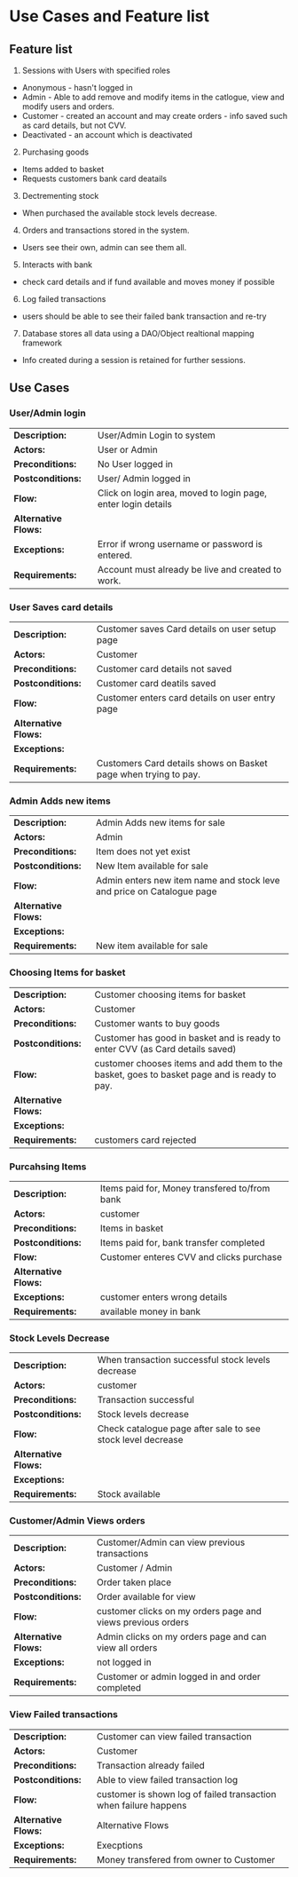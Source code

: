 # Use Cases and Feature list

## Feature list
1. Sessions with Users with specified roles
- Anonymous - hasn't logged in
- Admin - Able to add remove and modify items in the catlogue, view and modify users and orders. 
- Customer - created an account and may create orders - info saved such as card details, but not CVV. 
- Deactivated - an account which is deactivated
2. Purchasing goods
- Items added to basket
- Requests customers bank card deatails
3. Dectrementing stock
- When purchased the available stock levels decrease.
4. Orders and transactions stored in the system.
- Users see their own, admin can see them all. 
5. Interacts with bank 
- check card details and if fund available and moves money if possible
6. Log failed transactions
- users should be able to see their failed bank transaction and re-try
7. Database stores all data using a DAO/Object realtional mapping framework
- Info created during a session is retained for further sessions. 



## Use Cases

### User/Admin login
|                        |      |
| :---                   | :--- |
| **Description:**       | User/Admin Login to system    
| **Actors:**            | User or Admin
| **Preconditions:**     | No User logged in
| **Postconditions:**    | User/ Admin logged in
| **Flow:**              | Click on login area, moved to login page, enter login details
| **Alternative Flows:** | 
| **Exceptions:**        | Error if wrong username or password is entered.
| **Requirements:**      | Account must already be live and created to work.
### User Saves card details
|                        |      |
| :---                   | :--- |
| **Description:**       | Customer saves Card details on user setup page     
| **Actors:**            | Customer
| **Preconditions:**     | Customer card details not saved
| **Postconditions:**    | Customer card deatils saved
| **Flow:**              | Customer enters card details on user entry page
| **Alternative Flows:** | 
| **Exceptions:**        | 
| **Requirements:**      | Customers Card details shows on Basket page when trying to pay. 
### Admin Adds new items
|                        |      |
| :---                   | :--- |
| **Description:**       | Admin Adds new items for sale     
| **Actors:**            | Admin
| **Preconditions:**     | Item does not yet exist
| **Postconditions:**    | New Item available for sale
| **Flow:**              | Admin enters new item name and stock leve and price on Catalogue page
| **Alternative Flows:** | 
| **Exceptions:**        | 
| **Requirements:**      | New item available for sale
### Choosing Items for basket
|                        |      |
| :---                   | :--- |
| **Description:**       | Customer choosing items for basket
| **Actors:**            | Customer
| **Preconditions:**     | Customer wants to buy goods
| **Postconditions:**    | Customer has good in basket and is ready to enter CVV (as Card details saved)
| **Flow:**              | customer chooses items and add them to the basket, goes to basket page and is ready to pay.
| **Alternative Flows:** | 
| **Exceptions:**        | 
| **Requirements:**      | customers card rejected
### Purcahsing Items
|                        |      |
| :---                   | :--- |
| **Description:**       | Items paid for, Money transfered to/from bank    
| **Actors:**            | customer
| **Preconditions:**     | Items in basket
| **Postconditions:**    | Items paid for, bank transfer completed 
| **Flow:**              | Customer enteres CVV and clicks purchase
| **Alternative Flows:** | 
| **Exceptions:**        | customer enters wrong details
| **Requirements:**      | available money in bank
### Stock Levels Decrease
|                        |      |
| :---                   | :--- |
| **Description:**       | When transaction successful stock levels decrease    
| **Actors:**            | customer
| **Preconditions:**     | Transaction successful
| **Postconditions:**    | Stock levels decrease 
| **Flow:**              | Check catalogue page after sale to see stock level decrease
| **Alternative Flows:** | 
| **Exceptions:**        | 
| **Requirements:**      | Stock available
### Customer/Admin Views orders
|                        |      |
| :---                   | :--- |
| **Description:**       | Customer/Admin can view previous transactions
| **Actors:**            | Customer / Admin
| **Preconditions:**     | Order taken place
| **Postconditions:**    | Order available for view
| **Flow:**              | customer clicks on my orders page and views previous orders
| **Alternative Flows:** | Admin clicks on my orders page and can view all orders 
| **Exceptions:**        | not logged in
| **Requirements:**      | Customer or admin logged in and order completed
### View Failed transactions
|                        |      |
| :---                   | :--- |
| **Description:**       | Customer can view failed transaction     
| **Actors:**            | Customer
| **Preconditions:**     | Transaction already failed
| **Postconditions:**    | Able to view failed transaction log
| **Flow:**              | customer is shown log of failed transaction when failure happens
| **Alternative Flows:** | Alternative Flows
| **Exceptions:**        | Execptions
| **Requirements:**      | Money transfered from owner to Customer


